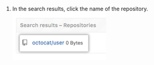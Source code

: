 1. In the search results, click the name of the repository.
![Site admin settings search options](/assets/images/enterprise/site-admin-settings/click-repo.png)
